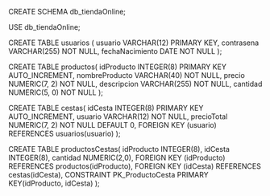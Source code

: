 CREATE SCHEMA db_tiendaOnline;

USE db_tiendaOnline;

CREATE TABLE usuarios (
	usuario VARCHAR(12) PRIMARY KEY,
    contrasena VARCHAR(255) NOT NULL,
    fechaNacimiento DATE NOT NULL
);

CREATE TABLE productos(
	idProducto INTEGER(8) PRIMARY KEY AUTO_INCREMENT,
    nombreProducto VARCHAR(40) NOT NULL,
    precio NUMERIC(7, 2) NOT NULL,
    descripcion VARCHAR(255) NOT NULL,
    cantidad NUMERIC(5, 0) NOT NULL
);

CREATE TABLE cestas(
	idCesta INTEGER(8) PRIMARY KEY AUTO_INCREMENT,
    usuario VARCHAR(12) NOT NULL,
    precioTotal NUMERIC(7, 2) NOT NULL DEFAULT 0,
    FOREIGN KEY (usuario) REFERENCES usuarios(usuario)
);

CREATE TABLE productosCestas(
	idProducto INTEGER(8),
    idCesta INTEGER(8),
    cantidad NUMERIC(2,0),
    FOREIGN KEY (idProducto) REFERENCES productos(idProducto),
    FOREIGN KEY (idCesta) REFERENCES cestas(idCesta),
    CONSTRAINT PK_ProductoCesta PRIMARY KEY(idProducto, idCesta)
);